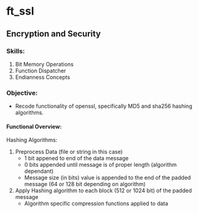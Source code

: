 # ft_ssl
## Encryption and Security

### Skills:
  1. Bit Memory Operations
  2. Function Dispatcher
  3. Endianness Concepts
  
### Objective:
  - Recode functionality of openssl, specifically MD5 and sha256 hashing algorithms.
  
#### Functional Overview:
Hashing Algorithms:
1. Preprocess Data (file or string in this case)
	- 1 bit appened to end of the data message
	- 0 bits appended until message is of proper length (algorithm dependant)
	- Message size (in bits) value is appended to the end of the padded message (64 or 128 bit depending on algorithm)
2. Apply Hashing algorithm to each block (512 or 1024 bit) of the padded message
	- Algorithm specific compression functions applied to data 
